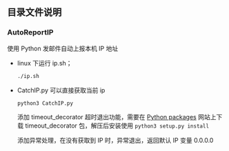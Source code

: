 ## 目录文件说明

### AutoReportIP

使用 Python 发邮件自动上报本机 IP 地址

* linux 下运行 ip.sh；

    ``` bash
    ./ip.sh 
    ```

* CatchIP.py 可以直接获取当前 ip

    ``` python
    python3 CatchIP.py
    ```

    添加 timeout_decorator 超时退出功能，需要在 [Python packages](https://pypi.org/) 网站上下载 timeout_decorator 包，解压后安装使用 `python3 setup.py install` 

    添加异常处理，在没有获取到 IP 时，异常退出，返回默认 IP 变量 0.0.0.0

### 



